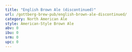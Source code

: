 ```yaml
---
title: "English Brown Ale (discontinued)"
url: /gottberg-brew-pub/english-brown-ale-discontinued/
category: North American Ale
style: American-Style Brown Ale
abv: 0
ibu: 0
srm: 0
upc: 0
---
```


